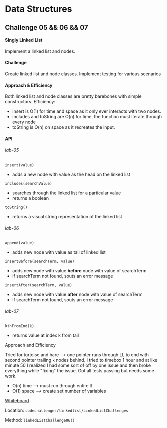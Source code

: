 # Data Structures

## Challenge 05 && 06 && 07

#### Singly Linked List
Implement a linked list and nodes.

#### Challenge
Create linked list and node classes. Implement testing for various scenarios

#### Approach & Efficiency
Both linked list and node classes are pretty barebones with simple constructors.
Efficiency:
- insert is O(1) for time and space as it only ever interacts with two nodes.
- includes and toString are O(n) for time, the function must iterate through every node
- toString is O(n) on space as it recreates the input.

#### API

###### lab-05
`insert(value)`
  - adds a new node with value as the head on the linked list

`includes(searchValue)`
  - searches through the linked list for a particular value
  - returns a boolean

`toString()`
  - returns a visual string representation of the linked list
###### lab-06

`append(value)`
  - adds new node with value as tail of linked list

`insertBefore(searchTerm, value)`
  - adds new node with value **before** node with value of searchTerm
  - if searchTerm not found, souts an error message

`insertAfter(searchTerm, value)`
  - adds new node with value **after** node with value of searchTerm
  - if searchTerm not found, souts an error message
###### lab-07
`kthFromEnd(k)`
  - returns value at index k from tail

Approach and Efficiency

Tried for tortoise and hare --> one pointer runs through LL to end with second pointer trailing `k` nodes behind. I tried to timebox 1 hour and at like minute 50 I realized I had some sort of off by one issue and then broke everything while "fixing" the issue. Got all tests passing but needs some work.
- O(n) time --> must run through entire ll
- O(1) space --> create set number of variables

[Whiteboard](img/kth.png)

Location: `codechallenges/linkedlist/LinkedListChallenges`

Method: `linkedListChallenge06()`
